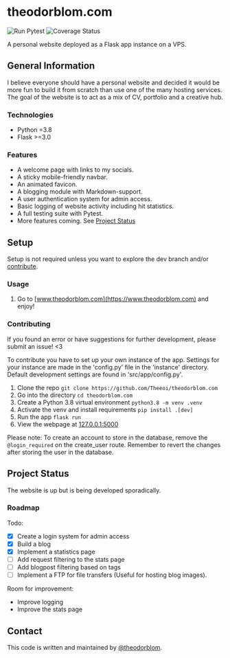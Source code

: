 # theodorblom.com

![Run Pytest](https://github.com/Theeoi/theodorblom.com/actions/workflows/test.yml/badge.svg?label=Tests)
![Coverage Status](https://coveralls.io/repos/github/Theeoi/theodorblom.com/badge.svg?branch=main)

A personal website deployed as a Flask app instance on a VPS.

## General Information

I believe everyone should have a personal website and decided it would be more
fun to build it from scratch than use one of the many hosting services. The
goal of the website is to act as a mix of CV, portfolio and a creative hub.

### Technologies

- Python =3.8
- Flask >=3.0

### Features

- A welcome page with links to my socials.
- A sticky mobile-friendly navbar.
- An animated favicon.
- A blogging module with Markdown-support.
- A user authentication system for admin access.
- Basic logging of website activity including hit statistics.
- A full testing suite with Pytest.
- More features coming. See [Project Status](#project-status)

## Setup

Setup is not required unless you want to explore the dev branch and/or
[contribute](#contributing).

### Usage

1. Go to [www.theodorblom.com](https://www.theodorblom.com) and enjoy!

### Contributing

If you found an error or have suggestions for further development, please
submit an issue! <3

To contribute you have to set up your own instance of the app. Settings for
your instance are made in the 'config.py' file in the 'instance' directory.
Default development settings are found in 'src/app/config.py'.

1. Clone the repo `git clone https://github.com/Theeoi/theodorblom.com`
2. Go into the directory `cd theodorblom.com`
3. Create a Python 3.8 virtual environment `python3.8 -m venv .venv`
4. Activate the venv and install requirements `pip install .[dev]`
5. Run the app `flask run`
6. View the webpage at [127.0.0.1:5000](http://127.0.0.1:5000)

Please note:
To create an account to store in the database, remove the `@login_required` on
the create_user route. Remember to revert the changes after storing the user in
the database.

## Project Status

The website is up but is being developed sporadically.

### Roadmap

Todo:

- [x] Create a login system for admin access
- [x] Build a blog
- [x] Implement a statistics page
- [ ] Add request filtering to the stats page
- [ ] Add blogpost filtering based on tags
- [ ] Implement a FTP for file transfers (Useful for hosting blog images).

Room for improvement:

- Improve logging
- Improve the stats page

## Contact

This code is written and maintained by [@theodorblom](https://www.theodorblom.com).
